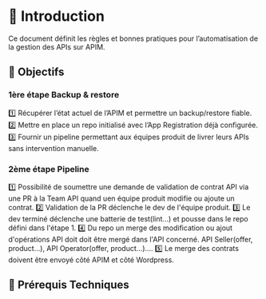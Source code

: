 # 📖 Introduction  
Ce document définit les règles et bonnes pratiques pour l’automatisation de la gestion des APIs sur APIM.  

## 🎯 Objectifs  

### 1ère étape Backup & restore
1️⃣  Récupérer l’état actuel de l’APIM et permettre un backup/restore fiable.  
2️⃣  Mettre en place un repo initialisé avec l’App Registration déjà configurée.  
3️⃣  Fournir un pipeline permettant aux équipes produit de livrer leurs APIs sans intervention manuelle.  

### 2ème étape Pipeline
1️⃣  Possibilité de soumettre une demande de validation de contrat API via une PR à la Team API quand uen équipe produit modifie ou ajoute un contrat.
2️⃣  Validation de la PR déclenche le dev de l'équipe produit.
3️⃣  Le dev terminé déclenche une batterie de test(lint...) et pousse dans le repo défini dans l'étape 1.
4️⃣  Du repo un merge des modification ou ajout d'opérations API doit doit être mergé dans l'API concerné. API Seller(offer, product...), API Operator(offer, product...)....
5️⃣  Le merge des contrats doivent être envoyé côté APIM et côté Wordpress.

## 🔧 Prérequis Techniques  
